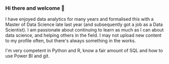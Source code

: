### Hi there and welcome 👋

I have enjoyed data analytics for many years and formalised this with a Master of Data Science late last year (and subsequently got a job as a Data Scientist). I am passionate about continuing to learn as much as I can about data science, and helping others in the field. I may not upload new content to my profile often, but there's always something in the works.

I'm very competent in Python and R, know a fair amount of SQL and how to use Power BI and git.

<!--
**NikkiSarah/NikkiSarah** is a ✨ _special_ ✨ repository because its `README.md` (this file) appears on your GitHub profile.

Here are some ideas to get you started:

- 🔭 I’m currently working on ...
- 🌱 I’m currently learning ...
- 👯 I’m looking to collaborate on ...
- 🤔 I’m looking for help with ...
- 💬 Ask me about ...
- 📫 How to reach me: ...
- 😄 Pronouns: ...
- ⚡ Fun fact: ...
-->
